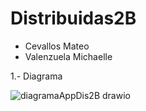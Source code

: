 # Distribuidas2B

- Cevallos Mateo
- Valenzuela Michaelle

1.- Diagrama

![diagramaAppDis2B drawio](https://user-images.githubusercontent.com/66786471/188745934-9c6242df-3d7b-4ffe-959e-65a64c9155dd.png)
